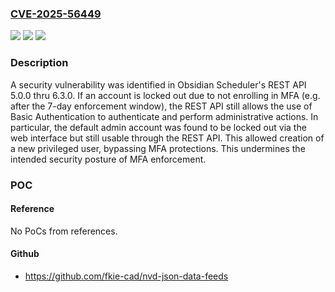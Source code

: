 ### [CVE-2025-56449](https://cve.mitre.org/cgi-bin/cvename.cgi?name=CVE-2025-56449)
![](https://img.shields.io/static/v1?label=Product&message=n%2Fa&color=blue)
![](https://img.shields.io/static/v1?label=Version&message=n%2Fa%20&color=brightgreen)
![](https://img.shields.io/static/v1?label=Vulnerability&message=n%2Fa&color=brightgreen)

### Description

A security vulnerability was identified in Obsidian Scheduler's REST API 5.0.0 thru 6.3.0. If an account is locked out due to not enrolling in MFA (e.g. after the 7-day enforcement window), the REST API still allows the use of Basic Authentication to authenticate and perform administrative actions. In particular, the default admin account was found to be locked out via the web interface but still usable through the REST API. This allowed creation of a new privileged user, bypassing MFA protections. This undermines the intended security posture of MFA enforcement.

### POC

#### Reference
No PoCs from references.

#### Github
- https://github.com/fkie-cad/nvd-json-data-feeds


